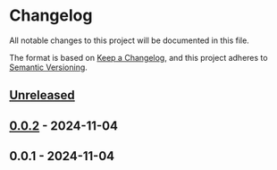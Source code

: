 # Changelog

All notable changes to this project will be documented in this file.

The format is based on [Keep a Changelog](https://keepachangelog.com/en/1.0.0/),
and this project adheres to [Semantic Versioning](https://semver.org/spec/v2.0.0.html).

<a name="unreleased"></a>
## [Unreleased]


<a name="0.0.2"></a>
## [0.0.2] - 2024-11-04

<a name="0.0.1"></a>
## 0.0.1 - 2024-11-04

[Unreleased]: https://github.com/basecodeoy/blade-icons/compare/0.0.2...HEAD
[0.0.2]: https://github.com/basecodeoy/blade-icons/compare/0.0.1...0.0.2
